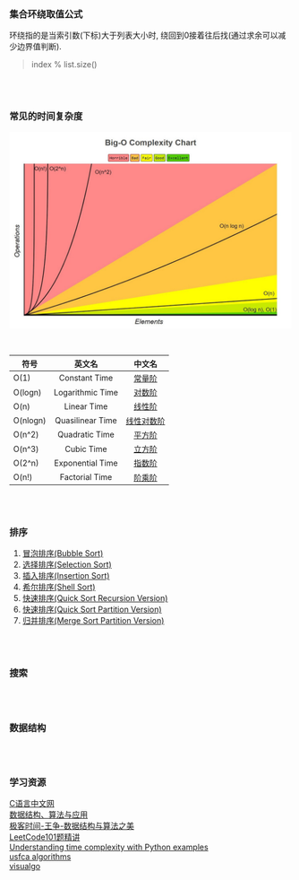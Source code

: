 ### 集合环绕取值公式
环绕指的是当索引数(下标)大于列表大小时, 绕回到0接着往后找(通过求余可以减少边界值判断).     
> index % list.size()

&nbsp;  
&nbsp;  

### 常见的时间复杂度
![Big-O-Complexity-Chart](./Big-O-Complexity-Chart.jpg)   

&nbsp;   

| 符号 | 英文名 | 中文名 |
|---|:---:|:---:|
| O(1) | Constant Time  | [常量阶](time_complexity/O1.md) |
| O(logn) | Logarithmic Time | [对数阶](time_complexity/Ologn.md) |
| O(n) | Linear Time | [线性阶](time_complexity/On.md) |
| O(nlogn) | Quasilinear Time | [线性对数阶](time_complexity/Onlogn.md) |
| O(n^2) | Quadratic Time | [平方阶](time_complexity/On^2.md) |
| O(n^3) | Cubic Time | [立方阶](time_complexity/On^3.md) |
| O(2^n) | Exponential Time | [指数阶](time_complexity/O2^n.md) |
| O(n!) |Factorial Time | [阶乘阶](time_complexity/On!.md) |



&nbsp;  
&nbsp;  
### 排序  
1. [冒泡排序(Bubble Sort)](sorts/ComparisonSorting/bubble_sort.py)  
2. [选择排序(Selection Sort)](sorts/ComparisonSorting/selection_sort.py)  
3. [插入排序(Insertion Sort)](sorts/ComparisonSorting/insertion_sort.py)  
4. [希尔排序(Shell Sort)](sorts/ComparisonSorting/shell_sort.py)  
5. [快速排序(Quick Sort Recursion Version)](sorts/ComparisonSorting/quick_sort_recursion.py)  
6. [快速排序(Quick Sort Partition Version)](sorts/ComparisonSorting/quick_sort_partition.py)  
7. [归并排序(Merge Sort Partition Version)](sorts/ComparisonSorting/merge_sort.py)  






&nbsp;  
&nbsp;
### 搜索


&nbsp;  
&nbsp;  
### 数据结构  



&nbsp;  
&nbsp;   
### 学习资源
[C语言中文网](http://c.biancheng.net/data_structure/)   
[数据结构、算法与应用](https://book.douban.com/subject/26421141/)   
[极客时间-王争-数据结构与算法之美](https://time.geekbang.org/column/126)   
[LeetCode101题精讲](./LeetCode101-A-LeetCode-Grinding-Guide-(CPP-Version).pdf)   
[Understanding time complexity with Python examples](https://towardsdatascience.com/understanding-time-complexity-with-python-examples-2bda6e8158a7)  
[usfca algorithms](https://www.cs.usfca.edu/~galles/visualization/Algorithms.html)  
[visualgo](https://visualgo.net/en)  
